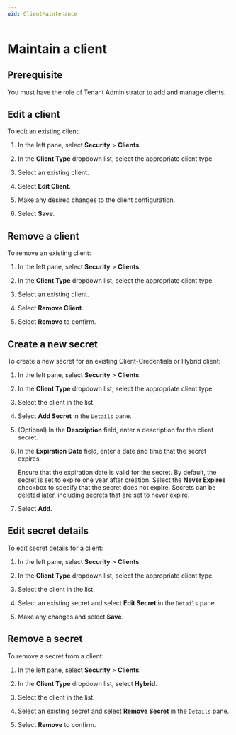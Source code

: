 ```yaml
---
uid: ClientMaintenance
---
```


# Maintain a client

## Prerequisite

You must have the role of Tenant Administrator to add and manage clients.

## Edit a client

To edit an existing client:

1. In the left pane, select **Security** > **Clients**.

1. In the **Client Type** dropdown list, select the appropriate client type.

1. Select an existing client.

1. Select **Edit Client**.

1. Make any desired changes to the client configuration.

1. Select **Save**.

## Remove a client

To remove an existing client:

1. In the left pane, select **Security** > **Clients**.

1. In the **Client Type** dropdown list, select the appropriate client type.

1. Select an existing client.

1. Select **Remove Client**.

1. Select **Remove** to confirm.

## Create a new secret

To create a new secret for an existing Client-Credentials or Hybrid client:

1. In the left pane, select **Security** > **Clients**.

1. In the **Client Type** dropdown list, select the appropriate client type.

1. Select the client in the list.

1. Select **Add Secret** in the `Details` pane.

1. (Optional) In the **Description** field, enter a description for the client secret.

1. In the **Expiration Date** field, enter a date and time that the secret expires.

   Ensure that the expiration date is valid for the secret. By default, the secret is set to expire one year after creation. Select the **Never Expires** checkbox to specify that the secret does not expire. Secrets can be deleted later, including secrets that are set to never expire.

1. Select **Add**.  

## Edit secret details

To edit secret details for a client:

1. In the left pane, select **Security** > **Clients**.

1. In the **Client Type** dropdown list, select the appropriate client type.

1. Select the client in the list.

1. Select an existing secret and select **Edit Secret** in the `Details` pane.

1. Make any changes and select **Save**.

## Remove a secret

To remove a secret from a client:

1. In the left pane, select **Security** > **Clients**.

1. In the **Client Type** dropdown list, select **Hybrid**.

1. Select the client in the list.

1. Select an existing secret and select **Remove Secret** in the `Details` pane.

1. Select **Remove** to confirm.
